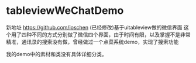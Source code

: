 tableviewWeChatDemo
===================

新地址 https://github.com/ioschen (已经修改)基于uitableview做的微信界面
这个用了四种不同的方式分别做了微信四个界面，由于时间有限，以及掌握不是非常精准，通讯录的搜索没有做，曾经做过一个点菜系统demo，实现了搜索功能


我的demo中的素材和类没有具体详细分类。
